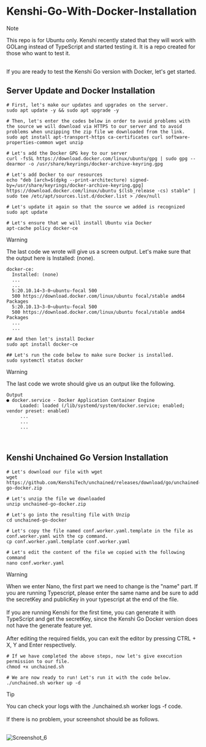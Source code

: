 # Kenshi-Go-With-Docker-Installation


> [!NOTE]
>  This repo is for Ubuntu only.
> Kenshi recently stated that they will work with GOLang instead of TypeScript and started testing it. It is a repo created for those who want to test it.
<br>
If you are ready to test the Kenshi Go version with Docker, let's get started.
<br>

## Server Update and Docker Installation
```
# First, let's make our updates and upgrades on the server.
sudo apt update -y && sudo apt upgrade -y

# Then, let's enter the codes below in order to avoid problems with the source we will download via HTTPS to our server and to avoid problems when unzipping the zip file we downloaded from the link.
sudo apt install apt-transport-https ca-certificates curl software-properties-common wget unzip

# Let's add the Docker GPG key to our server
curl -fsSL https://download.docker.com/linux/ubuntu/gpg | sudo gpg --dearmor -o /usr/share/keyrings/docker-archive-keyring.gpg

# Let's add Docker to our resources
echo "deb [arch=$(dpkg --print-architecture) signed-by=/usr/share/keyrings/docker-archive-keyring.gpg] https://download.docker.com/linux/ubuntu $(lsb_release -cs) stable" | sudo tee /etc/apt/sources.list.d/docker.list > /dev/null

# Let's update it again so that the source we added is recognized
sudo apt update

# Let's ensure that we will install Ubuntu via Docker
apt-cache policy docker-ce

```
> [!WARNING]
> The last code we wrote will give us a screen output. Let's make sure that the output here is Installed: (none).
```
docker-ce:
  Installed: (none)
  ...
  ...
  5:20.10.14~3-0~ubuntu-focal 500
  500 https://download.docker.com/linux/ubuntu focal/stable amd64 Packages
  5:20.10.13~3-0~ubuntu-focal 500
  500 https://download.docker.com/linux/ubuntu focal/stable amd64 Packages
  ...
  ...

## And then let's install Docker
sudo apt install docker-ce

## Let's run the code below to make sure Docker is installed.
sudo systemctl status docker
```
> [!WARNING]
> The last code we wrote should give us an output like the following.
```
Output
● docker.service - Docker Application Container Engine
     Loaded: loaded (/lib/systemd/system/docker.service; enabled; vendor preset: enabled)
     ...
     ...
     ...
```
<br>

## Kenshi Unchained Go Version Installation

```
# Let's download our file with wget
wget https://github.com/KenshiTech/unchained/releases/download/go/unchained-go-docker.zip

# Let's unzip the file we downloaded
unzip unchained-go-docker.zip

# Let's go into the resulting file with Unzip
cd unchained-go-docker

# Let's copy the file named conf.worker.yaml.template in the file as conf.worker.yaml with the cp command.
cp conf.worker.yaml.template conf.worker.yaml

# Let's edit the content of the file we copied with the following command
nano conf.worker.yaml
```

> [!WARNING]
> When we enter Nano, the first part we need to change is the "name" part. If you are running Typescript, please enter the same name and be sure to add the secretKey and publicKey in your typescript at the end of the file.<br><br>
> If you are running Kenshi for the first time, you can generate it with TypeScript and get the secretKey, since the Kenshi Go Docker version does not have the generate feature yet. <br><br>
> After editing the required fields, you can exit the editor by pressing CTRL + X, Y and Enter respectively.

```
# If we have completed the above steps, now let's give execution permission to our file.
chmod +x unchained.sh

# We are now ready to run! Let's run it with the code below.
./unchained.sh worker up -d
```

> [!TIP]
> You can check your logs with the ./unchained.sh worker logs -f code.<br><br>
> If there is no problem, your screenshot should be as follows.<br><br>

![Screenshot_6](https://github.com/Dtractus/Kenshi-Go-Docker-Kurulumu/assets/55835876/9060921b-9e56-401e-bba1-9c0ba4b290fa)

